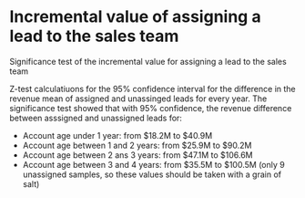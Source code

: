# Incremental value of assigning a lead to the sales team

Significance test of the incremental value for assigning a lead to the sales team

Z-test calculatiuons for the 95% confidence interval for the difference in the revenue mean of assigned and unassinged leads for every year. The significance test showed that with 95% confidence, the revenue difference between asssigned and unassigned leads for:

- Account age under 1 year: from $18.2M to $40.9M
- Account age between 1 and 2 years: from $25.9M to $90.2M
- Account age between 2 ans 3 years: from $47.1M to $106.6M
- Account age between 3 and 4 years: from $35.5M to $100.5M (only 9 unassigned samples, so these values should be taken with a grain of salt)



